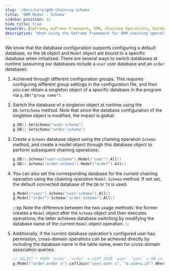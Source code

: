 ```yaml
---
slug: '/docs/core/gdb-chaining-schema'
title: 'ORM Model - Schema'
sidebar_position: 12
hide_title: true
keywords: [GoFrame, GoFrame Framework, ORM, Chaining Operations, Database Switching, DB Object, Model Object, Configuration Group, Schema Method, Cross-Domain Operations]
description: "When using the GoFrame framework for ORM chaining operations, the database can be switched. We can achieve various database switching schemes through different configuration groups, changing the database configuration of singleton objects at runtime, using the Schema method for chaining operations, and including the database name in table names. These methods provide developers with flexible database operation options."
---
```


We know that the database configuration supports configuring a default database, so the `DB` object and `Model` object are bound to a specific database when initialized. There are several ways to switch databases at runtime (assuming our databases include a `user` user database and an `order` database):

1. Achieved through different configuration groups. This requires configuring different group settings in the configuration file, and then you can obtain a singleton object of a specific database in the program via `g.DB("group name")`.
2. Switch the database of a singleton object at runtime using the `DB.SetSchema` method. Note that since the database configuration of the singleton object is modified, the impact is global:
   ```go
   g.DB().SetSchema("user-schema")
   g.DB().SetSchema("order-schema")
   ```

3. Create a `Schema` database object using the chaining operation `Schema` method, and create a model object through this database object to perform subsequent chaining operations:
   ```go
   g.DB().Schema("user-schema").Model("user").All()
   g.DB().Schema("order-schema").Model("order").All()
   ```

4. You can also set the corresponding database for the current chaining operation using the chaining operation `Model.Schema` method. If not set, the default connected database of the `DB` or `TX` is used:
   ```go
   g.Model("user").Schema("user-schema").All()
   g.Model("order").Schema("order-schema").All()
   ```
   :::tip
   Note the difference between the two usage methods: the former creates a `Model` object after the `Schema` object and then executes operations; the latter achieves database switching by modifying the database name of the current `Model` object operation.
   :::
5. Additionally, if the current database operation's configured user has permission, cross-domain operations can be achieved directly by including the database name in the table name, even for cross-domain association queries:
   ```go
   // SELECT * FROM `order`.`order` o LEFT JOIN `user`.`user` u ON (o.uid=u.id) WHERE u.id=1 LIMIT 1
   g.Model("order.order o").LeftJoin("user.user u", "o.uid=u.id").Where("u.id", 1).One()
   ```